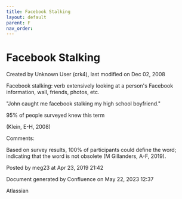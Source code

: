 ```yaml
---
title: Facebook Stalking
layout: default
parent: F
nav_order:
---
```


# Facebook Stalking

Created by  Unknown User (crk4), last modified on Dec 02, 2008

Facebook stalking: verb extensively looking at a person's Facebook information, wall, friends, photos, etc.  

&quot;John caught me facebook stalking my high school boyfriend.&quot;

95% of people surveyed knew this term

(Klein, E-H, 2008)

Comments:

Based on survey results, 100% of participants could define the word; indicating that the word is not obsolete (M Gillanders, A-F, 2019).

Posted by meg23 at Apr 23, 2019 21:42

Document generated by Confluence on May 22, 2023 12:37

Atlassian
